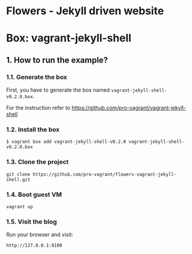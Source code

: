 Flowers - Jekyll driven website
===============================

Box: vagrant-jekyll-shell
=========================


## 1. How to run the example?


### 1.1. Generate the box

First, you have to generate the box named `vagrant-jekyll-shell-v0.2.0.box`.

For the instruction refer to https://github.com/pro-vagrant/vagrant-jekyll-shell

### 1.2. Install the box

    $ vagrant box add vagrant-jekyll-shell-v0.2.0 vagrant-jekyll-shell-v0.2.0.box

### 1.3. Clone the project

    git clone https://github.com/pro-vagrant/flowers-vagrant-jekyll-shell.git

### 1.4. Boot guest VM

    vagrant up

### 1.5. Visit the blog

Run your browser and visit:

    http://127.0.0.1:8100

